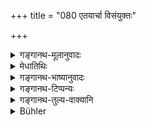 +++
title = "080 एतयार्चा विसंयुक्तः"

+++

<details><summary>गङ्गानथ-मूलानुवादः</summary>

Bereft of this verse, and of the timely performance of his own duty, a person of Brāhmaṇa, Kṣatriya or Vaiśya birth incurs the odium of good men.—(80)


etayar??'pi saṃyuktaḥ kāle?a kriyayā'mu?ā | 
?ipra?triya?i?yonirprāha?ya?ṃ yāti prādhuṣu ||
</details>

<details><summary>मेधातिथिः</summary>

**एतया** सावित्र्या । **विसंयुक्तो** हीनसंध्योपासनस् त्यक्तस्वाध्यायश् च । **गर्हणां** निन्दां **साधुषु** विशिष्टेषु **याति** प्राप्नोति । कीदृशीं गर्हणां प्राप्नोत्य् अत आह- **काले च क्रियया स्वया** । कालः "आ षोडशाद्" (म्ध् २.३८) इत्य् अस्मिन् वियुक्ते गते निन्द्यते । एवम् उपनीतो ऽपि स्वाध्यायारम्भयोग्यः सावित्रीवर्जितो व्रात्य एव भवति । त्रयाणां या साधारणी **स्वक्रिया** सेह निर्दिष्टा । सा चोपनयनम् एव । कालशब्दश् चैवमर्थवान् । अध्ययनादिस्वकर्मविवक्षायाम् एतावद् एव वाच्यं स्यात् यत् **क्रियया स्वयेति** । **योनि**शब्दो जन्मपर्यायो जात्यर्थं गमयति । विप्रादिजातीय इत्य् अर्थः । अर्थवादो ऽयं व्रात्यप्रायश्चित्तार्थः ॥ २.८० ॥
</details>

<details><summary>गङ्गानथ-भाष्यानुवादः</summary>

‘*By this verse*’—by the *Sāvitrī*.

‘*Bereft*’;—he who fails to observe the Twilight Prayers and neglects Vedic Study.

‘*Odium*’—Blame.

‘*Among good men*’—Among the highly cultured people.

‘*Incurs*’—becomes open to.

With a view to show what sort of odium he incurs, the Text adds—‘*and of the timely performance of his own duty*.’—‘*Timely*’—*e.g*., the sixteenth year for the Brāhmaṇa and so forth. When the man is bereft of these rites, he becomes despised.

From this it is clear that even though the boy may have been
*initiated*, and as such become qualified for Vedic Study,—yet, if he is
bereft of the *Sāvitrī*, he becomes a ‘*Vrātya*,’ apostate.

What is meant by ‘*his own duty*’ is just that duty which is common to the three castes; and this is the duty of Initiation. It is only when we interpret it thus that the qualification ‘timely’ comes to have any sense. If the ‘duty’ meant were the duties of Vedic Study and the rest, the text would have said simply ‘performance of his own duty’ (without the qualification ‘timely’).

The term ‘*yoni*’ being synonymous with ‘*birth*’ denotes *caste*. So what is meant is the person of the Brāhmaṇa and other castes.

The present verse is only a descriptive supplement, added for the purpose of making the Expiatory Rites prescribed for the *Vrātya* (apostate) applicable to the omissions mentioned here.—(80)
</details>

<details><summary>गङ्गानथ-टिप्पन्यः</summary>

The text of this verse, and hence its meaning, is entirely changed in
*Vīramitrodaya* (Saṃskāra, p. 429); the words as quoted here are,

> *etayar??'pi saṃyuktaḥ kāle?a kriyayā'mu?ā* \|  
> *?ipra?triya?i?yonirprāha?ya?ṃ yāti prādhuṣu* \|\|

it may be rendered thus—‘Equipped with this verse, and timely
performance of this act, a person of Brāhmaṇa, Kṣatriya or Vaiśya birth
becomes acceptable among the good.’
</details>

<details><summary>गङ्गानथ-तुल्य-वाक्यानि</summary>

*Viṣṇu-smṛti*, 55.14—\[reproduces, with slight variations, the words of
Manu\].

*Baudhāyana-Dhaṛmasūtra*, 2. 4. 15.—‘Those who offer not the
Morning-prayer before the advent of Dawn, nor the Evening-prayer before
the lapse of Eve,—how can these be called Brāhmaṇas? Those Brāhmaṇas who
offer? not the? Morning and Evening Prayers, them the king should employ
in works fit for the Śūdra.
</details>

<details><summary>Bühler</summary>

080	The Brahmana, the Kshatriya, and the Vaisya who neglect (the recitation of) that Rik-verse and the timely (performance of the) rites (prescribed for) them, will be blamed among virtuous men.
</details>
